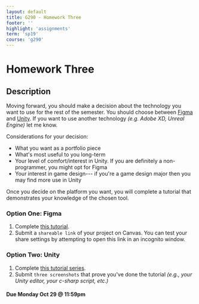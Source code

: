 ```yaml
---
layout: default
title: G290 - Homework Three
footer: ''
highlight: 'assignments'
term: 'sp19'
course: 'g290'
---
```

# Homework Three
## Description
Moving forward, you should make a decision about the technology you want to use for the rest of the semester. You should choose between [Figma](https://www.figma.com/) and [Unity](https://unity3d.com/). If you want to use another technology _(e.g. Adobe XD, Unreal Engine)_ let me know.

Considerations for your decision:
 * What you want as a portfolio piece
 * What's most useful to you long-term
 * Your level of comfort/interest in Unity. If you are definitely a non-programmer, you might opt for Figma
 * Your interest in game design--- if you're a game design major then you may find more use in Unity

Once you decide on the platform you want, you will complete a tutorial that demonstrates your knowledge of the chosen tool.

### Option One: Figma
1. Complete [this tutorial](https://youtu.be/3q3FV65ZrUs).
2. Submit a `shareable link` of your project on Canvas. You can test your share settings by attempting to open this link in an incognito window.

### Option Two: Unity
1. Complete [this tutorial series](https://www.youtube.com/watch?v=HkUSmI7F304).
2. Submit `three screenshots` that prove you've done the tutorial _(e.g., your Unity editor, your c-sharp script, etc.)_

#### **Due Monday Oct 29 @ 11:59pm**